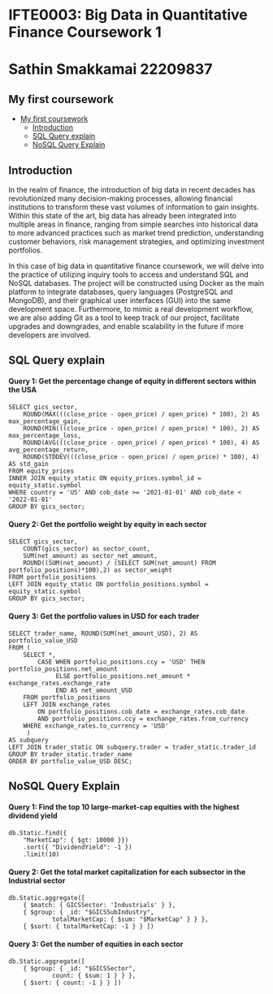 

# IFTE0003: Big Data in Quantitative Finance Coursework 1
# Sathin Smakkamai 22209837
## My first coursework

- [My first coursework](#my-first-coursework)
  - [Introduction](#introduction)
  - [SQL Query explain](#sql-query-explain)
  - [NoSQL Query Explain](#nosql-query-explain)

## Introduction

In the realm of finance, the introduction of big data in recent decades has revolutionized many decision-making processes, allowing financial institutions to transform these vast volumes of information to gain insights. Within this state of the art, big data has already been integrated into multiple areas in finance, ranging from simple searches into historical data to more advanced practices such as market trend prediction, understanding customer behaviors, risk management strategies, and optimizing investment portfolios.

In this case of big data in quantitative finance coursework, we will delve into the practice of utilizing inquiry tools to access and understand SQL and NoSQL databases. The project will be constructed using Docker as the main platform to integrate databases, query languages (PostgreSQL and MongoDB), and their graphical user interfaces (GUI) into the same development space. Furthermore, to mimic a real development workflow, we are also adding Git as a tool to keep track of our project, facilitate upgrades and downgrades, and enable scalability in the future if more developers are involved.


## SQL Query explain

#### Query 1: Get the percentage change of equity in different sectors within the USA

```
SELECT gics_sector,
    ROUND(MAX(((close_price - open_price) / open_price) * 100), 2) AS max_percentage_gain,
    ROUND(MIN(((close_price - open_price) / open_price) * 100), 2) AS max_percentage_loss,
    ROUND(AVG(((close_price - open_price) / open_price) * 100), 4) AS avg_percentage_return,
    ROUND(STDDEV(((close_price - open_price) / open_price) * 100), 4) AS std_gain
FROM equity_prices
INNER JOIN equity_static ON equity_prices.symbol_id = equity_static.symbol
WHERE country = 'US' AND cob_date >= '2021-01-01' AND cob_date < '2022-01-01'
GROUP BY gics_sector;
```

#### Query 2: Get the portfolio weight by equity in each sector

```
SELECT gics_sector,
    COUNT(gics_sector) as sector_count,
    SUM(net_amount) as sector_net_amount,
    ROUND((SUM(net_amount) / (SELECT SUM(net_amount) FROM portfolio_positions)*100),2) as sector_weight
FROM portfolio_positions
LEFT JOIN equity_static ON portfolio_positions.symbol = equity_static.symbol
GROUP BY gics_sector;
```
#### Query 3: Get the portfolio values in USD for each trader

```
SELECT trader_name, ROUND(SUM(net_amount_USD), 2) AS portfolio_value_USD
FROM (
    SELECT *,
	    CASE WHEN portfolio_positions.ccy = 'USD' THEN portfolio_positions.net_amount
             ELSE portfolio_positions.net_amount * exchange_rates.exchange_rate
             END AS net_amount_USD
    FROM portfolio_positions
    LEFT JOIN exchange_rates
        ON portfolio_positions.cob_date = exchange_rates.cob_date
        AND portfolio_positions.ccy = exchange_rates.from_currency
    WHERE exchange_rates.to_currency = 'USD'	
     )
AS subquery
LEFT JOIN trader_static ON subquery.trader = trader_static.trader_id
GROUP BY trader_static.trader_name
ORDER BY portfolio_value_USD DESC;

```


## NoSQL Query Explain

#### Query 1: Find the top 10 large-market-cap equities with the highest dividend yield

```
db.Static.find({
    "MarketCap": { $gt: 10000 }})
    .sort({ "DividendYield": -1 })
    .limit(10)
```
#### Query 2: Get the total market capitalization for each subsector in the Industrial sector

```
db.Static.aggregate([
    { $match: { GICSSector: 'Industrials' } },
    { $group: { _id: "$GICSSubIndustry",
            totalMarketCap: { $sum: "$MarketCap" } } },
    { $sort: { totalMarketCap: -1 } } ])
```

#### Query 3: Get the number of equities in each sector

```
db.Static.aggregate([
    { $group: { _id: "$GICSSector",
            count: { $sum: 1 } } },
    { $sort: { count: -1 } } ])
```
